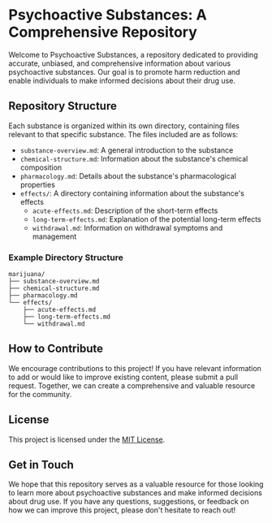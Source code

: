 # Psychoactive Substances: A Comprehensive Repository

Welcome to Psychoactive Substances, a repository dedicated to providing accurate, unbiased, and comprehensive information about various psychoactive substances. Our goal is to promote harm reduction and enable individuals to make informed decisions about their drug use.

## Repository Structure

Each substance is organized within its own directory, containing files relevant to that specific substance. The files included are as follows:

- `substance-overview.md`: A general introduction to the substance
- `chemical-structure.md`: Information about the substance's chemical composition
- `pharmacology.md`: Details about the substance's pharmacological properties
- `effects/`: A directory containing information about the substance's effects
  - `acute-effects.md`: Description of the short-term effects
  - `long-term-effects.md`: Explanation of the potential long-term effects
  - `withdrawal.md`: Information on withdrawal symptoms and management

### Example Directory Structure

```
marijuana/
├── substance-overview.md
├── chemical-structure.md
├── pharmacology.md
└── effects/
    ├── acute-effects.md
    ├── long-term-effects.md
    └── withdrawal.md
```


## How to Contribute

We encourage contributions to this project! If you have relevant information to add or would like to improve existing content, please submit a pull request. Together, we can create a comprehensive and valuable resource for the community.

## License

This project is licensed under the [MIT License](https://mit-license.org).

## Get in Touch

We hope that this repository serves as a valuable resource for those looking to learn more about psychoactive substances and make informed decisions about drug use. If you have any questions, suggestions, or feedback on how we can improve this project, please don't hesitate to reach out!
